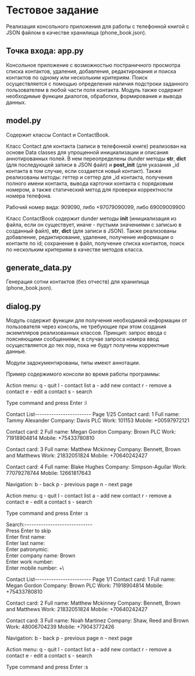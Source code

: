 # Тестовое задание
Реализация консольного приложения для работы с телефонной книгой с JSON файлом в качестве хранилища (phone_book.json).

## Точка входа: app.py
Консольное приложение с возможностью постраничного просмотра списка контактов, удаления, добавления, редактирования и поиска контактов по одному или нескольким критериям. Поиск осуществляется с помощью определения наличия подстроки заданного пользователем в любой части поля контакта. Модуль также содержит необходимые функции диалогов, обработки, формирования и вывода данных.

## model.py
Содержит классы Contact и ContactBook.

Класс Contact для контакта (записи в телефонной книге) реализован на основе Data classes для упрощенной инициализации и описания аннотированных полей. В нем переопределены dunder методы __str__, __dict__ (для последующей записи в JSON файл) и __post_init__ (для указания _id контакта в том случае, если создается новый контакт). 
Также реализованы методы: геттер и сеттер для _id контакта, получения полного имени контакта, вывода карточки контакта с порядковым номером, а также статический метод для проверки корректности номера телефона.

Рабочий номер вида: 909090, либо +97079090099, либо 69009009900

Класс ContactBook содержит dunder методы __init__ (инициализация из файла, если он существует, иначе - пустыми значениями с записью в созданный файл), __str__, __dict__ (для записи в JSON). Также реализованы добавление, редактирование, удаление, получение информации о контакте по id; сохранение в файл, получение списка контактов, поиск по нескольким критериям в качестве методов класса.

## generate_data.py
Генерация сотни контактов (без отчеств) для хранилища (phone_book.json).

## dialog.py
Модуль содержит функции для получения необходимой информации от пользователя через консоль, не требующие при этом создания экземпляров реализованных классов. Принцип: запрос ввода с поясняющими сообщениями; в случае запроса номера ввод осуществляется до тех пор, пока не будут получены корректные данные.

Модули задокументированы, типы имеют аннотации. 

Пример содержимого консоли во время работы программы:

Action menu: 
q - quit 
l - contact list 
a - add new contact 
r - remove a contact 
e - edit a contact 
s - search 

Type command and press Enter 
:l

Contact List------------------------
Page 1/25
Contact card: 1
Full name: Tammy Alexander 
Company: Davis PLC
Work: 101153
Mobile: +00597972121

Contact card: 2
Full name: Megan Gordon 
Company: Brown PLC
Work: 71918904814
Mobile: +75433780810

Contact card: 3
Full name: Matthew Mckinney 
Company: Bennett, Brown and Matthews
Work: 21832051824
Mobile: +70640242427

Contact card: 4
Full name: Blake Hughes 
Company: Simpson-Aguilar
Work: 77079278744
Mobile: 12661817643

Navigation: 
b - back 
p - previous page 
n - next page 

Action menu: 
q - quit 
l - contact list 
a - add new contact 
r - remove a contact 
e - edit a contact 
s - search 

Type command and press Enter 
:s

Search:-----------------------------\
Press Enter to skip\
Enter first name: \
Enter last name: \
Enter patronymic: \
Enter company name: Brown\
Enter work number: \
Enter mobile number: +\

Contact List------------------------
Page 1/1
Contact card: 1
Full name: Megan Gordon 
Company: Brown PLC
Work: 71918904814
Mobile: +75433780810

Contact card: 2
Full name: Matthew Mckinney 
Company: Bennett, Brown and Matthews
Work: 21832051824
Mobile: +70640242427

Contact card: 3
Full name: Noah Martinez 
Company: Shaw, Reed and Brown
Work: 48006704239
Mobile: +79043772426

Navigation: 
b - back 
p - previous page 
n - next page 

Action menu: 
q - quit 
l - contact list 
a - add new contact 
r - remove a contact 
e - edit a contact 
s - search 

Type command and press Enter 
:s